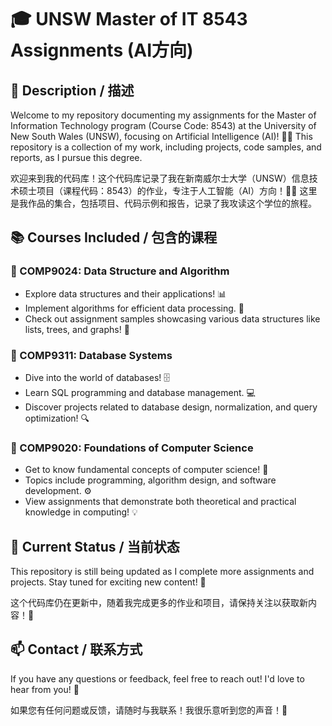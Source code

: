 # 🎓 UNSW Master of IT 8543 Assignments (AI方向)

## 🌟 Description / 描述

Welcome to my repository documenting my assignments for the Master of Information Technology program (Course Code: 8543) at the University of New South Wales (UNSW), focusing on Artificial Intelligence (AI)! 🤖✨ This repository is a collection of my work, including projects, code samples, and reports, as I pursue this degree. 

欢迎来到我的代码库！这个代码库记录了我在新南威尔士大学（UNSW）信息技术硕士项目（课程代码：8543）的作业，专注于人工智能（AI）方向！🤖✨ 这里是我作品的集合，包括项目、代码示例和报告，记录了我攻读这个学位的旅程。

## 📚 Courses Included / 包含的课程

### 🥇 COMP9024: Data Structure and Algorithm
- Explore data structures and their applications! 📊
- Implement algorithms for efficient data processing. 🚀
- Check out assignment samples showcasing various data structures like lists, trees, and graphs! 🌳

### 🥈 COMP9311: Database Systems
- Dive into the world of databases! 🗄️
- Learn SQL programming and database management. 💻
- Discover projects related to database design, normalization, and query optimization! 🔍

### 🥉 COMP9020: Foundations of Computer Science
- Get to know fundamental concepts of computer science! 📖
- Topics include programming, algorithm design, and software development. ⚙️
- View assignments that demonstrate both theoretical and practical knowledge in computing! 💡

## 🔄 Current Status / 当前状态

This repository is still being updated as I complete more assignments and projects. Stay tuned for exciting new content! 🎉

这个代码库仍在更新中，随着我完成更多的作业和项目，请保持关注以获取新内容！🎉

## 📫 Contact / 联系方式

If you have any questions or feedback, feel free to reach out! I'd love to hear from you! 💬

如果您有任何问题或反馈，请随时与我联系！我很乐意听到您的声音！💬
